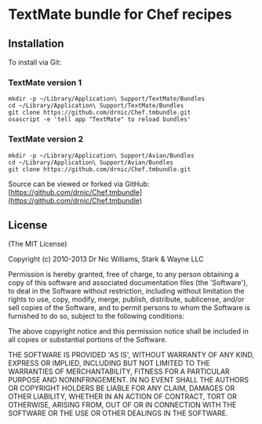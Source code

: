 # TextMate bundle for Chef recipes

## Installation

To install via Git:

### TextMate version 1

    mkdir -p ~/Library/Application\ Support/TextMate/Bundles
    cd ~/Library/Application\ Support/TextMate/Bundles
    git clone https://github.com/drnic/Chef.tmbundle.git
    osascript -e 'tell app "TextMate" to reload bundles'

### TextMate version 2

    mkdir -p ~/Library/Application\ Support/Avian/Bundles
    cd ~/Library/Application\ Support/Avian/Bundles
    git clone https://github.com/drnic/Chef.tmbundle.git

Source can be viewed or forked via GitHub: [https://github.com/drnic/Chef.tmbundle](https://github.com/drnic/Chef.tmbundle)


## License

(The MIT License)

Copyright (c) 2010-2013 Dr Nic Williams, Stark & Wayne LLC

Permission is hereby granted, free of charge, to any person obtaining
a copy of this software and associated documentation files (the
'Software'), to deal in the Software without restriction, including
without limitation the rights to use, copy, modify, merge, publish,
distribute, sublicense, and/or sell copies of the Software, and to
permit persons to whom the Software is furnished to do so, subject to
the following conditions:

The above copyright notice and this permission notice shall be
included in all copies or substantial portions of the Software.

THE SOFTWARE IS PROVIDED 'AS IS', WITHOUT WARRANTY OF ANY KIND,
EXPRESS OR IMPLIED, INCLUDING BUT NOT LIMITED TO THE WARRANTIES OF
MERCHANTABILITY, FITNESS FOR A PARTICULAR PURPOSE AND NONINFRINGEMENT.
IN NO EVENT SHALL THE AUTHORS OR COPYRIGHT HOLDERS BE LIABLE FOR ANY
CLAIM, DAMAGES OR OTHER LIABILITY, WHETHER IN AN ACTION OF CONTRACT,
TORT OR OTHERWISE, ARISING FROM, OUT OF OR IN CONNECTION WITH THE
SOFTWARE OR THE USE OR OTHER DEALINGS IN THE SOFTWARE.
